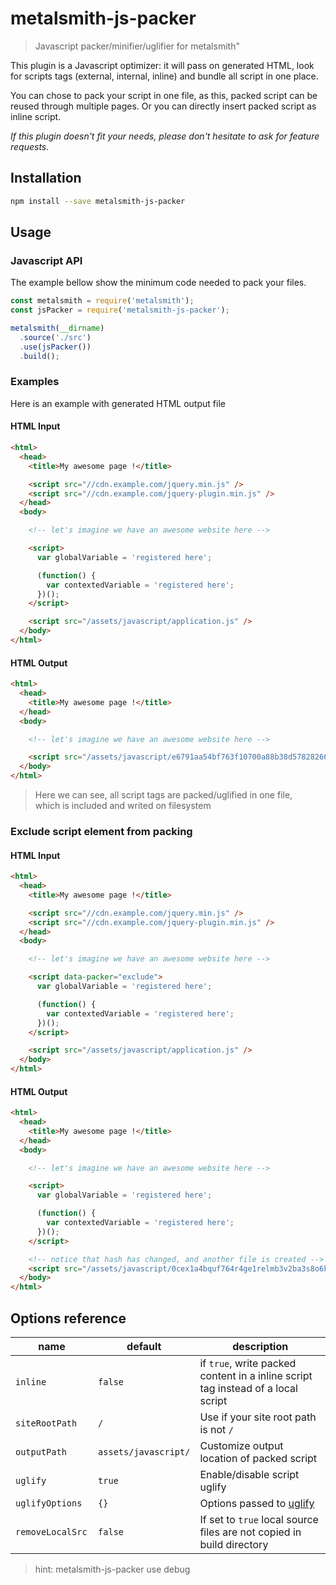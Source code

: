 # metalsmith-js-packer
> Javascript packer/minifier/uglifier for metalsmith"

This plugin is a Javascript optimizer: it will pass on generated HTML, look for scripts tags (external, internal, inline) and bundle all script in one place.

You can chose to pack your script in one file, as this, packed script can be reused through multiple pages. Or you can directly insert packed script as inline script.

*If this plugin doesn't fit your needs, please don't hesitate to ask for feature requests.*

## Installation
```bash
npm install --save metalsmith-js-packer
```

## Usage

### Javascript API

The example bellow show the minimum code needed to pack your files.

```javascript
const metalsmith = require('metalsmith');
const jsPacker = require('metalsmith-js-packer');

metalsmith(__dirname)
  .source('./src')
  .use(jsPacker())
  .build();
```

### Examples

Here is an example with generated HTML output file

#### HTML Input

```html
<html>
  <head>
    <title>My awesome page !</title>

    <script src="//cdn.example.com/jquery.min.js" />
    <script src="//cdn.example.com/jquery-plugin.min.js" />
  </head>
  <body>

    <!-- let's imagine we have an awesome website here -->

    <script>
      var globalVariable = 'registered here';

      (function() {
        var contextedVariable = 'registered here';
      })();
    </script>

    <script src="/assets/javascript/application.js" />
  </body>
</html>
```

#### HTML Output

```html
<html>
  <head>
    <title>My awesome page !</title>
  </head>
  <body>

    <!-- let's imagine we have an awesome website here -->

    <script src="/assets/javascript/e6791aa54bf763f10700a88b38d578282663be53.min.js" />
  </body>
</html>
```
> Here we can see, all script tags are packed/uglified in one file,  
which is included and writed on filesystem

### Exclude script element from packing


#### HTML Input

```html
<html>
  <head>
    <title>My awesome page !</title>

    <script src="//cdn.example.com/jquery.min.js" />
    <script src="//cdn.example.com/jquery-plugin.min.js" />
  </head>
  <body>

    <!-- let's imagine we have an awesome website here -->

    <script data-packer="exclude">
      var globalVariable = 'registered here';

      (function() {
        var contextedVariable = 'registered here';
      })();
    </script>

    <script src="/assets/javascript/application.js" />
  </body>
</html>
```

#### HTML Output

```html
<html>
  <head>
    <title>My awesome page !</title>
  </head>
  <body>

    <!-- let's imagine we have an awesome website here -->

    <script>
      var globalVariable = 'registered here';

      (function() {
        var contextedVariable = 'registered here';
      })();
    </script>

    <!-- notice that hash has changed, and another file is created -->
    <script src="/assets/javascript/0cex1a4bquf764r4ge1relmb3v2ba3s8o6k3wetj.min.js" />
  </body>
</html>
```

## Options reference
| name   |  default  |  description  |
| --- | --- | --- |
| `inline` | `false` | if `true`, write packed content in a inline script tag instead of a local script |
| `siteRootPath` | `/` | Use if your site root path is not `/` |
| `outputPath` | `assets/javascript/` | Customize output location of packed script |
| `uglify` | `true` | Enable/disable script uglify |
| `uglifyOptions` | `{}` | Options passed to [uglify](https://www.npmjs.com/package/uglify-js) |
| `removeLocalSrc ` | `false` | If set to `true` local source files are not copied in build directory |

> hint: metalsmith-js-packer use debug
